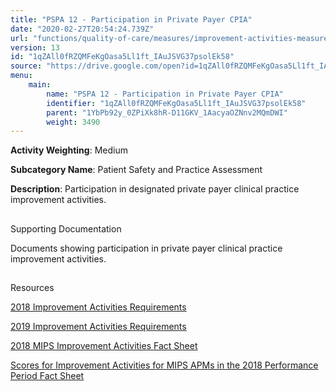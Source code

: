 ```yaml
---
title: "PSPA 12 - Participation in Private Payer CPIA"
date: "2020-02-27T20:54:24.739Z"
url: "functions/quality-of-care/measures/improvement-activities-measures/2018-improvement-activities/pspa-12-participation-in-private-payer-cpia.html"
version: 13
id: "1qZAll0fRZQMFeKgOasa5Ll1ft_IAuJSVG37psolEk58"
source: "https://drive.google.com/open?id=1qZAll0fRZQMFeKgOasa5Ll1ft_IAuJSVG37psolEk58"
menu:
    main:
        name: "PSPA 12 - Participation in Private Payer CPIA"
        identifier: "1qZAll0fRZQMFeKgOasa5Ll1ft_IAuJSVG37psolEk58"
        parent: "1YbPb92y_0ZPiXk8hR-D11GKV_1AacyaOZNnv2MQmDWI"
        weight: 3490
---
```









**Activity Weighting**: Medium

**Subcategory Name**: Patient Safety and Practice Assessment

**Description**: Participation in designated private payer clinical practice improvement activities.







## 

Supporting Documentation

Documents showing participation in private payer clinical practice improvement activities.







## 

Resources

[2018 Improvement Activities Requirements](https://qpp.cms.gov/mips/improvement-activities?py=2018)

[2019 Improvement Activities Requirements](https://qpp.cms.gov/mips/improvement-activities?py=2019)

[2018 MIPS Improvement Activities Fact Sheet](https://qpp.cms.gov/resource/2018%20MIPS%20Improvement%20Activities%20Fact%20Sheet)

[Scores for Improvement Activities for MIPS APMs in the 2018 Performance Period Fact Sheet](https://qpp.cms.gov/resource/2018%20MIPS%20APMs%20improvement%20Activities%20scores%20fact%20sheet)

